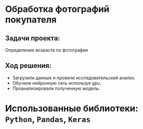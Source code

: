 # Обработка фотографий покупателя

## Задачи проекта:
Определение возраста по фотографии

## Ход решения:
- Загрузили данные и провели исследовательский анализ.
- Обучили нейронную сеть используя gpu. 
- Проанализировали полученную модель.

# Использованные библиотеки: `Python`, `Pandas`,  `Keras`
